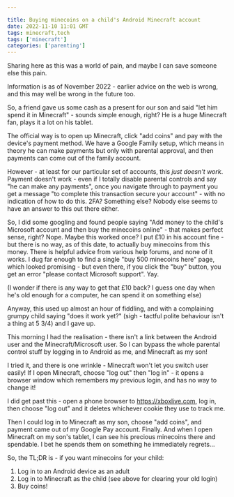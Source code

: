 ```yaml
---

title: Buying minecoins on a child's Android Minecraft account
date: 2022-11-10 11:01 GMT
tags: minecraft,tech
tags: ['minecraft']
categories: ['parenting']
---
```


Sharing here as this was a world of pain, and maybe I can save someone else this pain.

Information is as of November 2022 - earlier advice on the web is wrong, and this may well be wrong in the future too.

So, a friend gave us some cash as a present for our son and said "let him spend it in Minecraft" - sounds simple enough, right?  He is a huge Minecraft fan, plays it a lot on his tablet.

The official way is to open up Minecraft, click "add coins" and pay with the device's payment method.  We have a Google Family setup, which means in theory he can make payments but only with parental approval, and then payments can come out of the family account.

However - at least for our particular set of accounts, this _just doesn't work_.  Payment doesn't work - even if I totally disable parental controls and say "he can make any payments", once you navigate through to payment you get a message "to complete this transaction secure your account" - with no indication of how to do this.  2FA? Something else?  Nobody else seems to have an answer to this out there either.

So, I did some googling and found people saying "Add money to the child's Microsoft account and then buy the minecoins online" - that makes perfect sense, right?  Nope.  Maybe this worked once?  I put £10 in his account fine - but there is no way, as of this date, to actually buy minecoins from this money.  There is helpful advice from various help forums, and none of it works.  I dug far enough to find a single "buy 500 minecoins here" page, which looked promising - but even there, if you click the "buy" button, you get an error "please contact Microsoft support".  Yay.

(I wonder if there is any way to get that £10 back?  I guess one day when he's old enough for a computer, he can spend it on something else)

Anyway, this used up almost an hour of fiddling, and with a complaining grumpy child saying "does it work yet?" (sigh - tactful polite behaviour isn't a thing at 5 3/4) and I gave up.

This morning I had the realisation - there isn't a link between the Android user and the Minecraft/Microsoft user.  So I can bypass the whole parental control stuff by logging in to Android as me, and Minecraft as my son!

I tried it, and there is one wrinkle - Minecraft won't let you switch user easily!  If I open Minecraft, choose "log out" then "log in" - it opens a browser window which remembers my previous login, and has no way to change it!

I did get past this - open a phone browser to <https://xboxlive.com>, log in, then choose "log out" and it deletes whichever cookie they use to track me.

Then I could log in to Minecraft as my son, choose "add coins", and payment came out of my Google Pay account.  Finally. And when I open Minecraft on my son's tablet, I can see his precious minecoins there and spendable.  I bet he spends them on something he immediately regrets...

So, the TL;DR is - if you want minecoins for your child:

1. Log in to an Android device as an adult
2. Log in to Minecraft as the child (see above for clearing your old login)
3. Buy coins!

